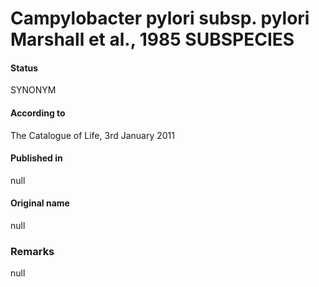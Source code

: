 # Campylobacter pylori subsp. pylori Marshall et al., 1985 SUBSPECIES

#### Status
SYNONYM

#### According to
The Catalogue of Life, 3rd January 2011

#### Published in
null

#### Original name
null

### Remarks
null